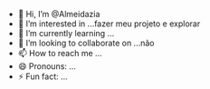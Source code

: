 - 👋 Hi, I’m @Almeidazia
- 👀 I’m interested in ...fazer meu projeto e explorar
- 🌱 I’m currently learning ...
- 💞️ I’m looking to collaborate on ...não 
- 📫 How to reach me ...
- 😄 Pronouns: ...
- ⚡ Fun fact: ...

<!---
Almeidazia/Almeidazia is a ✨ special ✨ repository because its `README.md` (this file) appears on your GitHub profile.
You can click the Preview link to take a look at your changes.
--->

